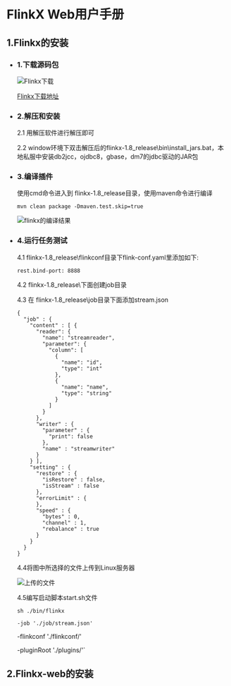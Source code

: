 # FlinkX Web用户手册

## 1.Flinkx的安装

   * ### 1.下载源码包

     ![Flinkx下载](https://img2020.cnblogs.com/blog/622382/202008/622382-20200809165608631-252785534.png)

     [Flinkx下载地址](https://github.com/DTStack/flinkx)

   * ### 2.解压和安装

     2.1 用解压软件进行解压即可

     2.2  window环境下双击解压后的flinkx-1.8_release\bin\install_jars.bat，本地私服中安装db2jcc，ojdbc8，gbase，dm7的jdbc驱动的JAR包

     

   * ### 3.编译插件

     使用cmd命令进入到 flinkx-1.8_release目录，使用maven命令进行编译
     
     ```
     mvn clean package -Dmaven.test.skip=true
     ```
     
     ![flinkx的编译结果](https://img2020.cnblogs.com/blog/622382/202008/622382-20200809182513956-1929594896.png)
     
   * ### 4.运行任务测试

      4.1 flinkx-1.8_release\flinkconf目录下flink-conf.yaml里添加如下:
     
     ```
     rest.bind-port: 8888
     ```
     
     4.2 flinkx-1.8_release\下面创建job目录
     
     4.3 在 flinkx-1.8_release\job目录下面添加stream.json
     
     ```
     {
       "job" : {
         "content" : [ {
           "reader": {
             "name": "streamreader",
             "parameter": {
               "column": [
                 {
                   "name": "id",
                   "type": "int"
                 },
                 {
                   "name": "name",
                   "type": "string"
                 }
               ]
             }
           },
           "writer" : {
             "parameter" : {
               "print": false
             },
             "name" : "streamwriter"
           }
         } ],
         "setting" : {
           "restore" : {
             "isRestore" : false,
             "isStream" : false
           },
           "errorLimit" : {
           },
           "speed" : {
             "bytes" : 0,
             "channel" : 1,
             "rebalance" : true
           }
         }
       }
     }
     ```
     
     4.4将图中所选择的文件上传到Linux服务器
     
     ![上传的文件](https://img2020.cnblogs.com/blog/622382/202008/622382-20200809192245416-1530610044.png)
     
     4.5编写启动脚本start.sh文件
     
     `sh ./bin/flinkx `
     
     `-job './job/stream.json' `
     
     -flinkconf './flinkconf/' 
     
     -pluginRoot './plugins/'`
     
     

## 2.Flinkx-web的安装

